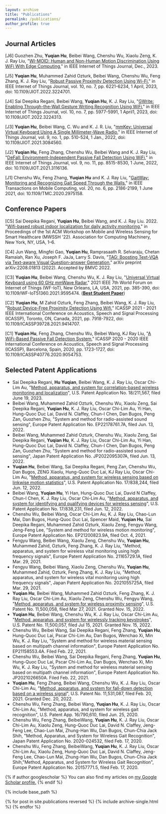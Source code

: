 ```yaml
---
layout: archive
title: "Publications"
permalink: /publications/
author_profile: true
---
```


## Journal Articles

[J6] Guozhen Zhu, **Yuqian Hu**, Beibei Wang, Chenshu Wu, Xiaolu Zeng, K. J. Ray Liu, "[WI-MOID: Human and Non-Human Motion Discrimination Using WiFi With Edge Computing](https://ieeexplore.ieee.org/abstract/document/10343121)," in IEEE Internet of Things Journal, Dec., 2023.

[J5] **Yuqian Hu**, Muhammed Zahid Ozturk, Beibei Wang, Chenshu Wu, Feng Zhang, K. J. Ray Liu, "[Robust Passive Proximity Detection Using Wi-Fi](https://ieeexplore.ieee.org/abstract/document/9963585)," in IEEE Internet of Things Journal, vol. 10, no. 7, pp. 6221-6234, 1 April, 2023, doi: 10.1109/JIOT.2022.3224701.

[J4] Sai Deepika Regani, Beibei Wang, **Yuqian Hu**, K. J. Ray Liu, "[GWrite: Enabling Through-the-Wall Gesture Writing Recognition Using WiFi](https://ieeexplore.ieee.org/abstract/document/9961326)," in IEEE Internet of Things Journal, vol. 10, no. 7, pp. 5977-5991, 1 April1, 2023, doi: 10.1109/JIOT.2022.3224313.

[J3] **Yuqian Hu**, Beibei Wang, C. Wu and K. J. R. Liu, "[mmKey: Universal Virtual Keyboard Using A Single Millimeter-Wave Radio](https://ieeexplore.ieee.org/abstract/document/9442848)," in IEEE Internet of Things Journal, vol. 9, no. 1, pp. 510-524, 1 Jan., 2022, doi: 10.1109/JIOT.2021.3084560.

[J2] **Yuqian Hu**, Feng Zhang, Chenshu Wu, Beibei Wang and K. J. Ray Liu, "[DeFall: Environment-Independent Passive Fall Detection Using WiFi](https://ieeexplore.ieee.org/document/9552243)," in IEEE Internet of Things Journal, vol. 9, no. 11, pp. 8515-8530, 1 June, 2022, doi: 10.1109/JIOT.2021.3116136.

[J1] Chenshu Wu, Feng Zhang, **Yuqian Hu** and K. J. Ray Liu, "[GaitWay: Monitoring and Recognizing Gait Speed Through the Walls](https://ieeexplore.ieee.org/document/9003416)," in IEEE Transactions on Mobile Computing, vol. 20, no. 6, pp. 2186-2199, 1 June 2021, doi: 10.1109/TMC.2020.2975158.


## Conference Papers

[C5] Sai Deepika Regani, **Yuqian Hu**, Beibei Wang, and K. J. Ray Liu. 2022. "[Wifi-based robust indoor localization for daily activity monitoring](https://doi.org/10.1145/3556551.3561187)," in Proceedings of the 1st ACM Workshop on Mobile and Wireless Sensing for Smart Healthcare (MWSSH '22). Association for Computing Machinery, New York, NY, USA, 1–6. 

[C4] Jun Wang, Mingfei Gao, **Yuqian Hu**, Ramprasaath R. Selvaraju, Chetan Ramaiah, Ran Xu, Joseph F. JaJa, Larry S. Davis, "[TAG: Boosting Text-VQA via Text-aware Visual Question-answer Generation](https://bmvc2022.mpi-inf.mpg.de/33/)," arXiv preprint arXiv:2208.01813 (2022). Accepted by BMVC 2022.

[C3] **Yuqian Hu**, Beibei Wang, Chenshu Wu, K. J. Ray Liu, "[Universal Virtual Keyboard using 60 GHz mmWave Radar](https://ieeexplore.ieee.org/abstract/document/9595474)," 2021 IEEE 7th World Forum on Internet of Things (WF-IoT), New Orleans, LA, USA, 2021, pp. 385-390, doi: 10.1109/WF-IoT51360.2021.9595474. (**[Best Student Paper](https://cswu.me/images/award-WF-IOT2021-Best-Student-Paper.jpeg)**)

[C2] **Yuqian Hu**, M Zahid Ozturk, Feng Zhang, Beibei Wang, K. J. Ray Liu, "[Robust Device-Free Proximity Detection Using Wifi](https://ieeexplore.ieee.org/abstract/document/9414707)," ICASSP 2021 - 2021 IEEE International Conference on Acoustics, Speech and Signal Processing (ICASSP), Toronto, ON, Canada, 2021, pp. 7918-7922, doi: 10.1109/ICASSP39728.2021.9414707.

[C1] **Yuqian Hu**, Feng Zhang, Chenshu Wu, Beibei Wang, KJ Ray Liu, "[A WiFi-Based Passive Fall Detection System](https://ieeexplore.ieee.org/abstract/document/9054753)," ICASSP 2020 - 2020 IEEE International Conference on Acoustics, Speech and Signal Processing (ICASSP), Barcelona, Spain, 2020, pp. 1723-1727, doi: 10.1109/ICASSP40776.2020.9054753.


## Selected Patent Applications
* Sai Deepika Regani, **Hu Yuqian**, Beibei Wang, K. J. Ray Liu, Oscar Chi-Lim Au, "[Method, apparatus, and system for correlation-based wireless monitoring and localization](https://patents.google.com/patent/US20230333201A1/en)", U.S. Patent Application No. 18/211,567, filed June 19, 2023.
* Beibei Wang, Muhammed Zahid Ozturk, Chenshu Wu, Xiaolu Zeng, Sai Deepika Regani, **Yuqian Hu**, K. J. Ray Liu, Oscar Chi-Lim Au, Yi Han, Hung-Quoc Duc Lai, David N. Claffey, Chun-I Chen, Dan Bugos, Peng Zan, Guozhen Zhu, "System and method for radio-assisted sound sensing", Europe Patent Application No. EP22178761.7A, filed Jun. 13, 2022.
* Beibei Wang, Muhammed Zahid Ozturk, Chenshu Wu, Xiaolu Zeng, Sai Deepika Regani, **Yuqian Hu**, K. J. Ray Liu, Oscar Chi-Lim Au, Yi Han, Hung-Quoc Duc Lai, David N. Claffey, Chun-I Chen, Dan Bugos, Peng Zan, Guozhen Zhu, "System and method for radio-assisted sound sensing", Japan Patent Application No. JP2022095307A, filed Jun. 13, 2022.
* **Yuqian Hu**, Beibei Wang, Sai Deepika Regani, Peng Zan, Chenshu Wu, Dan Bugos, ZENG Xiaolu, Hung-Quoc Duc Lai, KJ Ray Liu, Oscar Chi-Lim Au, "[Method, apparatus, and system for wireless sensing based on linkwise motion statistics](https://patents.google.com/patent/US20220299619A1/en)", U.S. Patent Application No. 17/838,244, filed Jun. 12, 2022.
* Beibei Wang, **Yuqian Hu**, Yi Han, Hung-Quoc Duc Lai, David N Claffey, Chun-I Chen, K. J. Ray Liu, Oscar Chi-Lim Au, "[Method, apparatus, and system for identifying and qualifying devices for wireless sensing](https://patents.google.com/patent/US20220303167A1/en)", U.S. Patent Application No. 17/838,231, filed Jun. 12, 2022.
* Chenshu Wu, Beibei Wang, Oscar Chi-Lim Au, K. J. Ray Liu, Chao-Lun Mai, Dan Bugos, Hung-Quoc Duc Lai, Spencer Maid, **Yuqian Hu**, Sai Deepika Regani, Muhammed Zahid Ozturk, Xiaolu Zeng, Fengyu Wang, Jeng-Feng Lee, "System and method for wireless motion monitoring", Europe Patent Application No. EP21200823.9A, filed Oct. 4, 2021.
* Fengyu Wang, Beibei Wang, Xiaolu Zeng, Chenshu Wu, **Yuqian Hu**, Muhammed Zahid, Ozturk, Feng Zhang, K. J. Ray Liu, "Method, apparatus, and system for wireless vital monitoring using high frequency signals", Europe Patent Application No. 21165729.1A, filed Mar. 29, 2021.
* Fengyu Wang, Beibei Wang, Xiaolu Zeng, Chenshu Wu, **Yuqian Hu**, Muhammed Zahid, Ozturk, Feng Zhang, K. J. Ray Liu, "Method, apparatus, and system for wireless vital monitoring using high frequency signals", Japan Patent Application No. 2021055725A, filed Mar. 29, 2021.
* **Yuqian Hu**, Beibei Wang, Muhammed Zahid Ozturk, Feng Zhang, K. J. Ray Liu, Oscar Chi-Lim Au, Xiaolu Zeng, Chenshu Wu, Fengyu Wang, "[Method, apparatus, and system for wireless proximity sensing](https://patents.google.com/patent/US11500058B2/en)", U.S. Patent No. 11,500,058, filed Mar 27, 2021. Granted Nov. 15, 2022.
* **Yuqian Hu**, Beibei Wang, Chenshu Wu, K. J. Ray Liu, Oscar Chi-Lim Au, "[Method, apparatus, and system for wirelessly tracking keystrokes](https://patents.google.com/patent/US11500057B2/en)", U.S. Patent No. 11,500,057, filed Jul 15, 2021. Granted Nov. 15, 2022.
* Chenshu Wu, Beibei Wang, Sai Deepika Regani, Feng Zhang, **Yuqian Hu**, Hung-Quoc Duc Lai, Pscar Chi-Lim Au, Dan Bugos, Wenchao Xi, Min Wu, K. J. Ray Liu, "System and method for wireless material sensing based on multipath channel information", Europe Patent Application No. EP21158553.4A. Filed Feb. 22, 2021.
* Chenshu Wu, Beibei Wang, Sai Deepika Regani, Feng Zhang, **Yuqian Hu**, Hung-Quoc Duc Lai, Pscar Chi-Lim Au, Dan Bugos, Wenchao Xi, Min Wu, K. J. Ray Liu, "System and method for wireless material sensing based on multipath channel information", Europe Patent Application No. JP2021026650A. Filed Feb. 22, 2021.
* **Yuqian Hu**, Feng Zhang, Beibei Wang, Chenshu Wu, K. J. Ray Liu, Oscar Chi-Lim Au, "[Method, apparatus, and system for fall-down detection based on a wireless signal](https://patents.google.com/patent/US11531087B2/en)", U.S. Patent No. 11,531,087, filed Feb. 20, 2021. Granted Dec. 20, 2022.
* Chenshu Wu, Feng Zhang, Beibei Wang, **Yuqian Hu**, K. J. Ray Liu, Oscar Chi-Lim Au, "Method, apparatus, and system for wireless gait recognition", U.S. Patent App. 16/790,610, filed Jun. 25, 2020.
* Chenshu Wu, Feng Zhang, BeibeiWang, **Yuqian Hu**, K. J. Ray Liu, Oscar Chi-Lim Au, Xiaolu Zeng, Hung-Quoc Duc Lai, David N. Claffey, Jeng-Feng Lee, Chao-Lun Mai, Zhung-Han Wu, Dan Bugos, Chun-Chia Jack Shih, "Method, Apparatus, and System for Wireless Gait Recognition", Japan Patent Application No. 2020-024532, filed Feb. 17, 2020.
* Chenshu Wu, Feng Zhang, BeibeiWang, **Yuqian Hu**, K. J. Ray Liu, Oscar Chi-Lim Au, Xiaolu Zeng, Hung-Quoc Duc Lai, David N. Claffey, Jeng-Feng Lee, Chao-Lun Mai, Zhung-Han Wu, Dan Bugos, Chun-Chia Jack Shih,"Method, Apparatus, and System for Wireless Gait Recognition", Europe Patent Application No. 20157771.5, filed Feb. 17, 2020.


{% if author.googlescholar %}
  You can also find my articles on <u><a href="{{author.googlescholar}}">my Google Scholar profile</a>.</u>
{% endif %}

{% include base_path %}

{% for post in site.publications reversed %}
  {% include archive-single.html %}
{% endfor %}
